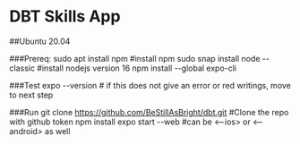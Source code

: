 # DBT Skills App 

##Ubuntu 20.04

###Prereq:
sudo apt install npm   #install npm
sudo snap install node --classic #install nodejs version 16
npm install --global expo-cli

###Test
expo --version # if this does not give an error or red writings, move to next step

###Run
git clone https://github.com/BeStillAsBright/dbt.git #Clone the repo with github token
npm install
expo start --web  #can be <--ios> or <--android> as well
